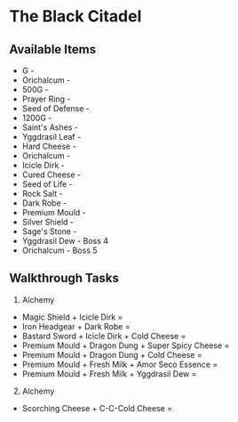 # The Black Citadel

## Available Items

* G -
* Orichalcum -
* 500G -
* Prayer Ring -
* Seed of Defense -
* 1200G -
* Saint's Ashes -
* Yggdrasil Leaf -
* Hard Cheese -
* Orichalcum -
* Icicle Dirk -
* Cured Cheese -
* Seed of Life -
* Rock Salt -
* Dark Robe -
* Premium Mould -
* Silver Shield -
* Sage's Stone -
* Yggdrasil Dew - Boss 4
* Orichalcum - Boss 5

## Walkthrough Tasks

1. Alchemy
  * Magic Shield + Icicle Dirk =
  * Iron Headgear + Dark Robe =
  * Bastard Sword + Icicle Dirk + Cold Cheese =
  * Premium Mould + Dragon Dung + Super Spicy Cheese =
  * Premium Mould + Dragon Dung + Cold Cheese =
  * Premium Mould + Fresh Milk + Amor Seco Essence =
  * Premium Mould + Fresh Milk + Yggdrasil Dew =
2. Alchemy
  * Scorching Cheese + C-C-Cold Cheese =
